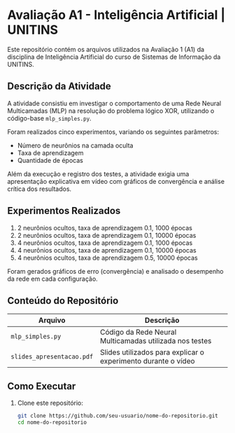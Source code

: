 # Avaliação A1 - Inteligência Artificial | UNITINS

Este repositório contém os arquivos utilizados na Avaliação 1 (A1) da disciplina de Inteligência Artificial do curso de Sistemas de Informação da UNITINS.

## Descrição da Atividade

A atividade consistiu em investigar o comportamento de uma Rede Neural Multicamadas (MLP) na resolução do problema lógico XOR, utilizando o código-base `mlp_simples.py`.

Foram realizados cinco experimentos, variando os seguintes parâmetros:
- Número de neurônios na camada oculta
- Taxa de aprendizagem
- Quantidade de épocas

Além da execução e registro dos testes, a atividade exigia uma apresentação explicativa em vídeo com gráficos de convergência e análise crítica dos resultados.

## Experimentos Realizados

1. 2 neurônios ocultos, taxa de aprendizagem 0.1, 1000 épocas  
2. 2 neurônios ocultos, taxa de aprendizagem 0.1, 10000 épocas  
3. 4 neurônios ocultos, taxa de aprendizagem 0.1, 1000 épocas  
4. 4 neurônios ocultos, taxa de aprendizagem 0.1, 10000 épocas  
5. 4 neurônios ocultos, taxa de aprendizagem 0.5, 10000 épocas

Foram gerados gráficos de erro (convergência) e analisado o desempenho da rede em cada configuração.

## Conteúdo do Repositório

| Arquivo | Descrição |
|--------|-----------|
| `mlp_simples.py` | Código da Rede Neural Multicamadas utilizada nos testes |
| `slides_apresentacao.pdf` | Slides utilizados para explicar o experimento durante o vídeo |

## Como Executar

1. Clone este repositório:
   ```bash
   git clone https://github.com/seu-usuario/nome-do-repositorio.git
   cd nome-do-repositorio
